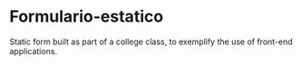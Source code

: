 # Formulario-estatico
 Static form built as part of a college class, to exemplify the use of front-end applications.
